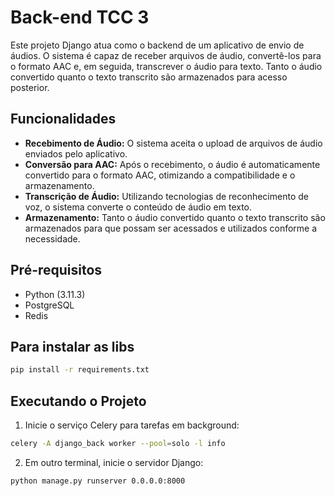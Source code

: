 # Back-end TCC 3

Este projeto Django atua como o backend de um aplicativo de envio de áudios. O sistema é capaz de receber arquivos de áudio, convertê-los para o formato AAC e, em seguida, transcrever o áudio para texto. Tanto o áudio convertido quanto o texto transcrito são armazenados para acesso posterior.

## Funcionalidades

- **Recebimento de Áudio:** O sistema aceita o upload de arquivos de áudio enviados pelo aplicativo.
- **Conversão para AAC:** Após o recebimento, o áudio é automaticamente convertido para o formato AAC, otimizando a compatibilidade e o armazenamento.
- **Transcrição de Áudio:** Utilizando tecnologias de reconhecimento de voz, o sistema converte o conteúdo de áudio em texto.
- **Armazenamento:** Tanto o áudio convertido quanto o texto transcrito são armazenados para que possam ser acessados e utilizados conforme a necessidade.

## Pré-requisitos

- Python (3.11.3)
- PostgreSQL
- Redis

## Para instalar as libs

```bash
pip install -r requirements.txt
```

## Executando o Projeto
1. Inicie o serviço Celery para tarefas em background:
```bash
celery -A django_back worker --pool=solo -l info
```

2. Em outro terminal, inicie o servidor Django:

```bash
python manage.py runserver 0.0.0.0:8000
```
